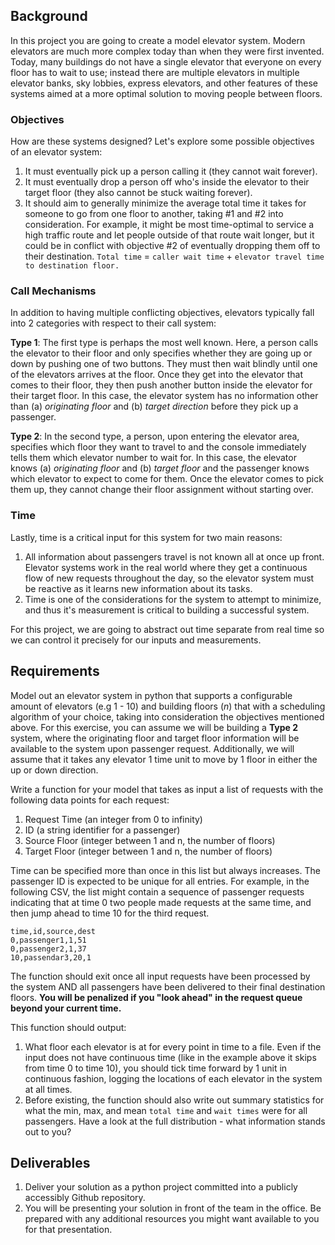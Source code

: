 ## Background
In this project you are going to create a model elevator system.  Modern elevators are much more complex today than when they were first invented. Today, many buildings do not have a single elevator that everyone on every floor has to wait to use; instead there are multiple elevators in multiple elevator banks, sky lobbies, express elevators, and other features of these systems aimed at a more optimal solution to moving people between floors.

### Objectives
How are these systems designed?  Let's explore some possible objectives of an elevator system:
1. It must eventually pick up a person calling it (they cannot wait forever).
2. It must eventually drop a person off who's inside the elevator to their target floor (they also cannot be stuck waiting forever).
3. It should aim to generally minimize the average total time it takes for someone to go from one floor to another, taking #1 and #2 into consideration. For example, it might be most time-optimal to service a high traffic route and let people outside of that route wait longer, but it could be in conflict with objective #2 of eventually dropping them off to their destination.  `Total time` = `caller wait time` + `elevator travel time to destination floor.`

### Call Mechanisms
In addition to having multiple conflicting objectives, elevators typically fall into 2 categories with respect to their call system:

**Type 1**: The first type is perhaps the most well known. Here, a person calls the elevator to their floor and only specifies whether they are going up or down by pushing one of two buttons.  They must then wait blindly until one of the elevators arrives at the floor.  Once they get into the elevator that comes to their floor, they then push another button inside the elevator for their target floor.  In this case, the elevator system has no information other than (a) *originating floor* and (b) *target direction* before they pick up a passenger.

**Type 2**: In the second type, a person, upon entering the elevator area, specifies which floor they want to travel to and the console immediately tells them which elevator number to wait for.  In this case, the elevator knows (a) *originating floor* and (b) *target floor* and the passenger knows which elevator to expect to come for them. Once the elevator comes to pick them up, they cannot change their floor assignment without starting over.

### Time
Lastly, time is a critical input for this system for two main reasons:
1. All information about passengers travel is not known all at once up front.  Elevator systems work in the real world where they get a continuous flow of new requests throughout the day, so the elevator system must be reactive as it learns new information about its tasks.
2. Time is one of the considerations for the system to attempt to minimize, and thus it's measurement is critical to building a successful system.

For this project, we are going to abstract out time separate from real time so we can control it precisely for our inputs and measurements.


## Requirements

Model out an elevator system in python that supports a configurable amount of elevators (e.g 1 - 10) and building floors (_n_) that with a scheduling algorithm of your choice, taking into consideration the objectives mentioned above.  For this exercise, you can assume we will be building a **Type 2** system, where the originating floor and target floor information will be available to the system upon passenger request. Additionally, we will assume that it takes any elevator 1 time unit to move by 1 floor in either the up or down direction.

Write a function for your model that takes as input a list of requests with the following data points for each request:
1. Request Time (an integer from 0 to infinity)
2. ID (a string identifier for a passenger)
3. Source Floor (integer between 1 and n, the number of floors)
4. Target Floor (integer between 1 and n, the number of floors)

Time can be specified more than once in this list but always increases. The passenger ID is expected to be unique for all entries.  For example, in the following CSV, the list might contain a sequence of passenger requests indicating that at time 0 two people made requests at the same time, and then jump ahead to time 10 for the third request.
```csv
time,id,source,dest
0,passenger1,1,51
0,passenger2,1,37
10,passendar3,20,1
```

The function should exit once all input requests have been processed by the system AND all passengers have been delivered to their final destination floors.  **You will be penalized if you "look ahead" in the request queue beyond your current time.**


This function should output:
1. What floor each elevator is at for every point in time to a file.  Even if the input does not have continuous time (like in the example above it skips from time 0 to time 10), you should tick time forward by 1 unit in continuous fashion, logging the locations of each elevator in the system at all times.
2. Before existing, the function should also write out summary statistics for what the min, max, and mean `total time` and `wait times` were for all passengers.  Have a look at the full distribution - what information stands out to you?


## Deliverables
1. Deliver your solution as a python project committed into a publicly accessibly Github repository.
2. You will be presenting your solution in front of the team in the office.  Be prepared with any additional resources you might want available to you for that presentation.

